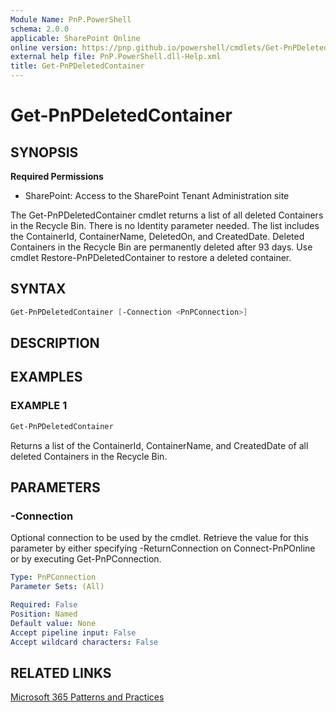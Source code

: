 ```yaml
---
Module Name: PnP.PowerShell
schema: 2.0.0
applicable: SharePoint Online
online version: https://pnp.github.io/powershell/cmdlets/Get-PnPDeletedContainer.html
external help file: PnP.PowerShell.dll-Help.xml
title: Get-PnPDeletedContainer
---
```

  
# Get-PnPDeletedContainer

## SYNOPSIS

**Required Permissions**

* SharePoint: Access to the SharePoint Tenant Administration site

The Get-PnPDeletedContainer cmdlet returns a list of all deleted Containers in the Recycle Bin. There is no Identity parameter needed. The list includes the ContainerId, ContainerName, DeletedOn, and CreatedDate. Deleted Containers in the Recycle Bin are permanently deleted after 93 days. Use cmdlet Restore-PnPDeletedContainer to restore a deleted container.

## SYNTAX

```powershell
Get-PnPDeletedContainer [-Connection <PnPConnection>] 
```

## DESCRIPTION

## EXAMPLES

### EXAMPLE 1

```powershell
Get-PnPDeletedContainer
```

Returns a list of the ContainerId, ContainerName, and CreatedDate of all deleted Containers in the Recycle Bin.

## PARAMETERS

### -Connection

Optional connection to be used by the cmdlet. Retrieve the value for this parameter by either specifying -ReturnConnection on Connect-PnPOnline or by executing Get-PnPConnection.

```yaml
Type: PnPConnection
Parameter Sets: (All)

Required: False
Position: Named
Default value: None
Accept pipeline input: False
Accept wildcard characters: False
```

## RELATED LINKS

[Microsoft 365 Patterns and Practices](https://aka.ms/m365pnp)
